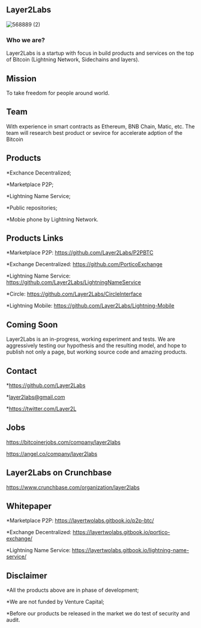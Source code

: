 ## Layer2Labs
![568889 (2)](https://user-images.githubusercontent.com/83122757/160809589-26d2f1b3-0090-4a36-a803-24e3144d44ad.png)

### Who we are? 

Layer2Labs is a startup  with focus in build products and services on the top of Bitcoin (Lightning Network, Sidechains and layers).

## Mission

To take freedom for people around world.

## Team 

With experience in smart contracts as Ethereum, BNB Chain, Matic, etc. The team will research best product or sevirce for accelerate adption of the Bitcoin

## Products

*Exchance Decentralized;

*Marketplace P2P;

*Lightning Name Service;

*Public repositories;

*Mobie phone by Lightning Network.

## Products Links

*Marketplace P2P: https://github.com/Layer2Labs/P2PBTC

*Exchange Decentralized: https://github.com/PorticoExchange

*Lightning Name Service: https://github.com/Layer2Labs/LightningNameService 

*Circle: https://github.com/Layer2Labs/CircleInterface

*Lightning Mobile: https://github.com/Layer2Labs/Lightning-Mobile

## Coming Soon 

Layer2Labs is an in-progress, working experiment and tests. We are aggressively testing our hypothesis and the resulting model, and hope to publish not only a page, but working source code and amazing products.

## Contact

*https://github.com/Layer2Labs

*layer2labs@gmail.com

*https://twitter.com/Layer2L

## Jobs

https://bitcoinerjobs.com/company/layer2labs

https://angel.co/company/layer2labs

## Layer2Labs on Crunchbase

https://www.crunchbase.com/organization/layer2labs

## Whitepaper

*Marketplace P2P: https://layertwolabs.gitbook.io/p2p-btc/

*Exchange Decentralized: https://layertwolabs.gitbook.io/portico-exchange/

*Lightning Name Service: https://layertwolabs.gitbook.io/lightning-name-service/

## Disclaimer

*All the products above are in phase of development;

*We are not funded by Venture Capital;

*Before our products be released in the market we do test of security and audit.
